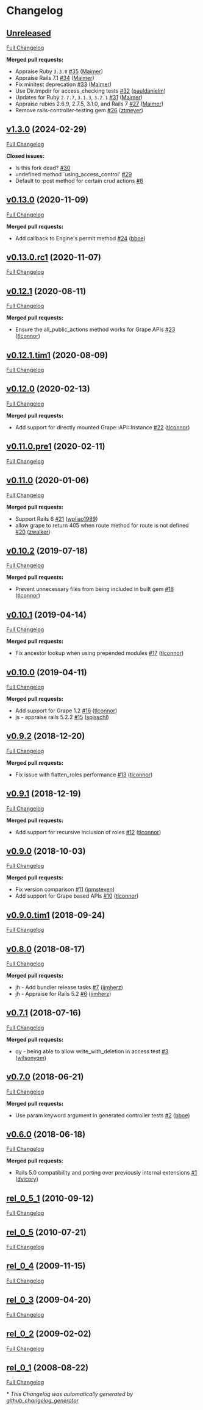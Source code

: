# Changelog

## [Unreleased](https://github.com/appfolio/ae_declarative_authorization/tree/HEAD)

[Full Changelog](https://github.com/appfolio/ae_declarative_authorization/compare/v1.3.0...HEAD)

**Merged pull requests:**

- Appraise Ruby `3.3.0` [\#35](https://github.com/appfolio/ae_declarative_authorization/pull/35) ([Maimer](https://github.com/Maimer))
- Appraise Rails 7.1 [\#34](https://github.com/appfolio/ae_declarative_authorization/pull/34) ([Maimer](https://github.com/Maimer))
- Fix minitest deprecation [\#33](https://github.com/appfolio/ae_declarative_authorization/pull/33) ([Maimer](https://github.com/Maimer))
- Use Dir.tmpdir for access\_checking tests [\#32](https://github.com/appfolio/ae_declarative_authorization/pull/32) ([pauldanielm](https://github.com/pauldanielm))
- Updates for Ruby `2.7.7`, `3.1.3`, `3.2.1` [\#31](https://github.com/appfolio/ae_declarative_authorization/pull/31) ([Maimer](https://github.com/Maimer))
- Appraise rubies 2.6.9, 2.7.5, 3.1.0, and Rails 7 [\#27](https://github.com/appfolio/ae_declarative_authorization/pull/27) ([Maimer](https://github.com/Maimer))
- Remove rails-controller-testing gem [\#26](https://github.com/appfolio/ae_declarative_authorization/pull/26) ([ztmeyer](https://github.com/ztmeyer))

## [v1.3.0](https://github.com/appfolio/ae_declarative_authorization/tree/v1.3.0) (2024-02-29)

[Full Changelog](https://github.com/appfolio/ae_declarative_authorization/compare/v0.13.0...v1.3.0)

**Closed issues:**

- Is this fork dead? [\#30](https://github.com/appfolio/ae_declarative_authorization/issues/30)
- undefined method `using\_access\_control'  [\#29](https://github.com/appfolio/ae_declarative_authorization/issues/29)
- Default to :post method for certain crud actions [\#8](https://github.com/appfolio/ae_declarative_authorization/issues/8)

## [v0.13.0](https://github.com/appfolio/ae_declarative_authorization/tree/v0.13.0) (2020-11-09)

[Full Changelog](https://github.com/appfolio/ae_declarative_authorization/compare/v0.13.0.rc1...v0.13.0)

**Merged pull requests:**

- Add callback to Engine's permit method [\#24](https://github.com/appfolio/ae_declarative_authorization/pull/24) ([bboe](https://github.com/bboe))

## [v0.13.0.rc1](https://github.com/appfolio/ae_declarative_authorization/tree/v0.13.0.rc1) (2020-11-07)

[Full Changelog](https://github.com/appfolio/ae_declarative_authorization/compare/v0.12.1...v0.13.0.rc1)

## [v0.12.1](https://github.com/appfolio/ae_declarative_authorization/tree/v0.12.1) (2020-08-11)

[Full Changelog](https://github.com/appfolio/ae_declarative_authorization/compare/v0.12.1.tim1...v0.12.1)

**Merged pull requests:**

- Ensure the all\_public\_actions method works for Grape APIs [\#23](https://github.com/appfolio/ae_declarative_authorization/pull/23) ([tlconnor](https://github.com/tlconnor))

## [v0.12.1.tim1](https://github.com/appfolio/ae_declarative_authorization/tree/v0.12.1.tim1) (2020-08-09)

[Full Changelog](https://github.com/appfolio/ae_declarative_authorization/compare/v0.12.0...v0.12.1.tim1)

## [v0.12.0](https://github.com/appfolio/ae_declarative_authorization/tree/v0.12.0) (2020-02-13)

[Full Changelog](https://github.com/appfolio/ae_declarative_authorization/compare/v0.11.0.pre1...v0.12.0)

**Merged pull requests:**

- Add support for directly mounted Grape::API::Instance [\#22](https://github.com/appfolio/ae_declarative_authorization/pull/22) ([tlconnor](https://github.com/tlconnor))

## [v0.11.0.pre1](https://github.com/appfolio/ae_declarative_authorization/tree/v0.11.0.pre1) (2020-02-11)

[Full Changelog](https://github.com/appfolio/ae_declarative_authorization/compare/v0.11.0...v0.11.0.pre1)

## [v0.11.0](https://github.com/appfolio/ae_declarative_authorization/tree/v0.11.0) (2020-01-06)

[Full Changelog](https://github.com/appfolio/ae_declarative_authorization/compare/v0.10.2...v0.11.0)

**Merged pull requests:**

- Support Rails 6 [\#21](https://github.com/appfolio/ae_declarative_authorization/pull/21) ([wpliao1989](https://github.com/wpliao1989))
- allow grape to return 405 when route method for route is not defined [\#20](https://github.com/appfolio/ae_declarative_authorization/pull/20) ([zwalker](https://github.com/zwalker))

## [v0.10.2](https://github.com/appfolio/ae_declarative_authorization/tree/v0.10.2) (2019-07-18)

[Full Changelog](https://github.com/appfolio/ae_declarative_authorization/compare/v0.10.1...v0.10.2)

**Merged pull requests:**

- Prevent unnecessary files from being included in built gem [\#18](https://github.com/appfolio/ae_declarative_authorization/pull/18) ([tlconnor](https://github.com/tlconnor))

## [v0.10.1](https://github.com/appfolio/ae_declarative_authorization/tree/v0.10.1) (2019-04-14)

[Full Changelog](https://github.com/appfolio/ae_declarative_authorization/compare/v0.10.0...v0.10.1)

**Merged pull requests:**

- Fix ancestor lookup when using prepended modules [\#17](https://github.com/appfolio/ae_declarative_authorization/pull/17) ([tlconnor](https://github.com/tlconnor))

## [v0.10.0](https://github.com/appfolio/ae_declarative_authorization/tree/v0.10.0) (2019-04-11)

[Full Changelog](https://github.com/appfolio/ae_declarative_authorization/compare/v0.9.2...v0.10.0)

**Merged pull requests:**

- Add support for Grape 1.2 [\#16](https://github.com/appfolio/ae_declarative_authorization/pull/16) ([tlconnor](https://github.com/tlconnor))
- js - appraise rails 5.2.2 [\#15](https://github.com/appfolio/ae_declarative_authorization/pull/15) ([spjsschl](https://github.com/spjsschl))

## [v0.9.2](https://github.com/appfolio/ae_declarative_authorization/tree/v0.9.2) (2018-12-20)

[Full Changelog](https://github.com/appfolio/ae_declarative_authorization/compare/v0.9.1...v0.9.2)

**Merged pull requests:**

- Fix issue with flatten\_roles performance [\#13](https://github.com/appfolio/ae_declarative_authorization/pull/13) ([tlconnor](https://github.com/tlconnor))

## [v0.9.1](https://github.com/appfolio/ae_declarative_authorization/tree/v0.9.1) (2018-12-19)

[Full Changelog](https://github.com/appfolio/ae_declarative_authorization/compare/v0.9.0...v0.9.1)

**Merged pull requests:**

- Add support for recursive inclusion of roles [\#12](https://github.com/appfolio/ae_declarative_authorization/pull/12) ([tlconnor](https://github.com/tlconnor))

## [v0.9.0](https://github.com/appfolio/ae_declarative_authorization/tree/v0.9.0) (2018-10-03)

[Full Changelog](https://github.com/appfolio/ae_declarative_authorization/compare/v0.9.0.tim1...v0.9.0)

**Merged pull requests:**

- Fix version comparison [\#11](https://github.com/appfolio/ae_declarative_authorization/pull/11) ([ipmsteven](https://github.com/ipmsteven))
- Add support for Grape based APIs [\#10](https://github.com/appfolio/ae_declarative_authorization/pull/10) ([tlconnor](https://github.com/tlconnor))

## [v0.9.0.tim1](https://github.com/appfolio/ae_declarative_authorization/tree/v0.9.0.tim1) (2018-09-24)

[Full Changelog](https://github.com/appfolio/ae_declarative_authorization/compare/v0.8.0...v0.9.0.tim1)

## [v0.8.0](https://github.com/appfolio/ae_declarative_authorization/tree/v0.8.0) (2018-08-17)

[Full Changelog](https://github.com/appfolio/ae_declarative_authorization/compare/v0.7.1...v0.8.0)

**Merged pull requests:**

- jh - Add bundler release tasks [\#7](https://github.com/appfolio/ae_declarative_authorization/pull/7) ([jimherz](https://github.com/jimherz))
- jh - Appraise for Rails 5.2 [\#6](https://github.com/appfolio/ae_declarative_authorization/pull/6) ([jimherz](https://github.com/jimherz))

## [v0.7.1](https://github.com/appfolio/ae_declarative_authorization/tree/v0.7.1) (2018-07-16)

[Full Changelog](https://github.com/appfolio/ae_declarative_authorization/compare/v0.7.0...v0.7.1)

**Merged pull requests:**

- qy - being able to allow write\_with\_deletion in access test [\#3](https://github.com/appfolio/ae_declarative_authorization/pull/3) ([wilsonyqm](https://github.com/wilsonyqm))

## [v0.7.0](https://github.com/appfolio/ae_declarative_authorization/tree/v0.7.0) (2018-06-21)

[Full Changelog](https://github.com/appfolio/ae_declarative_authorization/compare/v0.6.0...v0.7.0)

**Merged pull requests:**

- Use param keyword argument in generated controller tests [\#2](https://github.com/appfolio/ae_declarative_authorization/pull/2) ([bboe](https://github.com/bboe))

## [v0.6.0](https://github.com/appfolio/ae_declarative_authorization/tree/v0.6.0) (2018-06-18)

[Full Changelog](https://github.com/appfolio/ae_declarative_authorization/compare/rel_0_5_1...v0.6.0)

**Merged pull requests:**

- Rails 5.0 compatibility and porting over previously internal extensions [\#1](https://github.com/appfolio/ae_declarative_authorization/pull/1) ([dvicory](https://github.com/dvicory))

## [rel_0_5_1](https://github.com/appfolio/ae_declarative_authorization/tree/rel_0_5_1) (2010-09-12)

[Full Changelog](https://github.com/appfolio/ae_declarative_authorization/compare/rel_0_5...rel_0_5_1)

## [rel_0_5](https://github.com/appfolio/ae_declarative_authorization/tree/rel_0_5) (2010-07-21)

[Full Changelog](https://github.com/appfolio/ae_declarative_authorization/compare/rel_0_4...rel_0_5)

## [rel_0_4](https://github.com/appfolio/ae_declarative_authorization/tree/rel_0_4) (2009-11-15)

[Full Changelog](https://github.com/appfolio/ae_declarative_authorization/compare/rel_0_3...rel_0_4)

## [rel_0_3](https://github.com/appfolio/ae_declarative_authorization/tree/rel_0_3) (2009-04-20)

[Full Changelog](https://github.com/appfolio/ae_declarative_authorization/compare/rel_0_2...rel_0_3)

## [rel_0_2](https://github.com/appfolio/ae_declarative_authorization/tree/rel_0_2) (2009-02-02)

[Full Changelog](https://github.com/appfolio/ae_declarative_authorization/compare/rel_0_1...rel_0_2)

## [rel_0_1](https://github.com/appfolio/ae_declarative_authorization/tree/rel_0_1) (2008-08-22)

[Full Changelog](https://github.com/appfolio/ae_declarative_authorization/compare/0ba2478848e932b1df7554b8d536d40a0b95978b...rel_0_1)



\* *This Changelog was automatically generated by [github_changelog_generator](https://github.com/github-changelog-generator/github-changelog-generator)*
